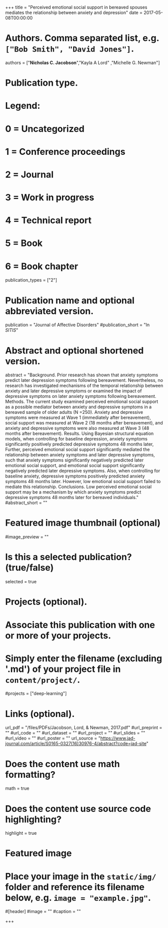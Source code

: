 +++
title = "Perceived emotional social support in bereaved spouses mediates the relationship between anxiety and depression"
date = 2017-05-08T00:00:00

# Authors. Comma separated list, e.g. `["Bob Smith", "David Jones"]`.
authors = ["**Nicholas C. Jacobson**","Kayla A Lord" ,"Michelle G. Newman"]

# Publication type.
# Legend:
# 0 = Uncategorized
# 1 = Conference proceedings
# 2 = Journal
# 3 = Work in progress
# 4 = Technical report
# 5 = Book
# 6 = Book chapter
publication_types = ["2"]

# Publication name and optional abbreviated version.
publication = "Journal of Affective Disorders"
#publication_short = "In *SITIS*"

# Abstract and optional shortened version.
abstract = "Background. Prior research has shown that anxiety symptoms predict later depression symptoms following bereavement. Nevertheless, no research has investigated mechanisms of the temporal relationship between anxiety and later depressive symptoms or examined the impact of depressive symptoms on later anxiety symptoms following bereavement. Methods. The current study examined perceived emotional social support as a possible mediator between anxiety and depressive symptoms in a bereaved sample of older adults (N =250). Anxiety and depressive symptoms were measured at Wave 1 (immediately after bereavement), social support was measured at Wave 2 (18 months after bereavement), and anxiety and depressive symptoms were also measured at Wave 3 (48 months after bereavement). Results. Using Bayesian structural equation models, when controlling for baseline depression, anxiety symptoms significantly positively predicted depressive symptoms 48 months later, Further, perceived emotional social support significantly mediated the relationship between anxiety symptoms and later depressive symptoms, such that anxiety symptoms significantly negatively predicted later emotional social support, and emotional social support significantly negatively predicted later depressive symptoms. Also, when controlling for baseline anxiety, depressive symptoms positively predicted anxiety symptoms 48 months later. However, low emotional social support failed to mediate this relationship. Conclusions. Low perceived emotional social support may be a mechanism by which anxiety symptoms predict depressive symptoms 48 months later for bereaved individuals."
#abstract_short = ""

# Featured image thumbnail (optional)
#image_preview = ""

# Is this a selected publication? (true/false)
selected = true

# Projects (optional).
#   Associate this publication with one or more of your projects.
#   Simply enter the filename (excluding '.md') of your project file in `content/project/`.
#projects = ["deep-learning"]

# Links (optional).
url_pdf = "/files/PDFs/Jacobson, Lord, & Newman, 2017.pdf"
#url_preprint = ""
#url_code = ""
#url_dataset = ""
#url_project = ""
#url_slides = ""
#url_video = ""
#url_poster = ""
url_source = "https://www.jad-journal.com/article/S0165-0327(16)30976-4/abstract?code=jad-site"

# Does the content use math formatting?
math = true

# Does the content use source code highlighting?
highlight = true

# Featured image
# Place your image in the `static/img/` folder and reference its filename below, e.g. `image = "example.jpg"`.
#[header]
#image = ""
#caption = ""

+++
